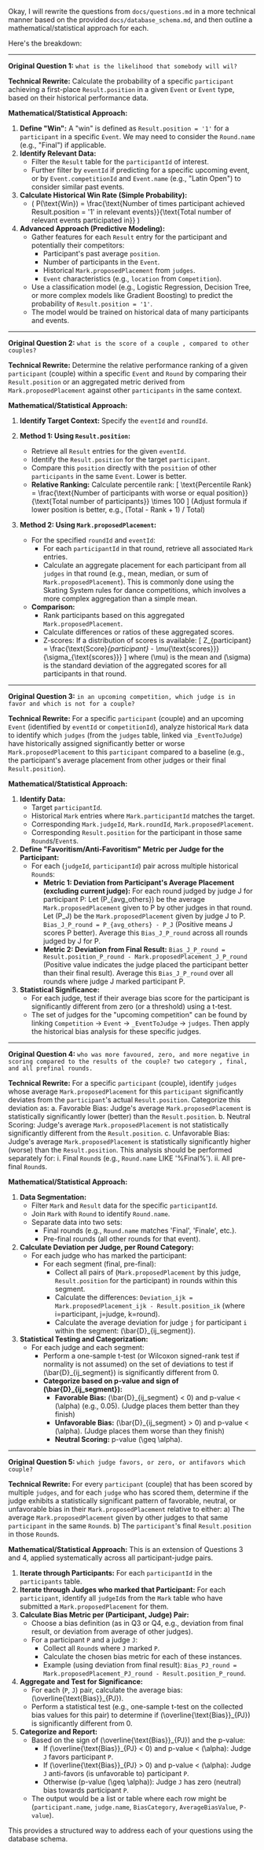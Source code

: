 
Okay, I will rewrite the questions from `docs/questions.md` in a more technical manner based on the provided `docs/database_schema.md`, and then outline a mathematical/statistical approach for each.

Here's the breakdown:

---

**Original Question 1:** `what is the likelihood that somebody will wil?`

**Technical Rewrite:**
Calculate the probability of a specific `participant` achieving a first-place `Result.position` in a given `Event` or `Event` type, based on their historical performance data.

**Mathematical/Statistical Approach:**
1.  **Define "Win":** A "win" is defined as `Result.position = '1'` for a `participant` in a specific `Event`. We may need to consider the `Round.name` (e.g., "Final") if applicable.
2.  **Identify Relevant Data:**
    *   Filter the `Result` table for the `participantId` of interest.
    *   Further filter by `eventId` if predicting for a specific upcoming event, or by `Event.competitionId` and `Event.name` (e.g., "Latin Open") to consider similar past events.
3.  **Calculate Historical Win Rate (Simple Probability):**
    *   \( P(\text{Win}) = \frac{\text{Number of times participant achieved Result.position = '1' in relevant events}}{\text{Total number of relevant events participated in}} \)
4.  **Advanced Approach (Predictive Modeling):**
    *   Gather features for each `Result` entry for the participant and potentially their competitors:
        *   Participant's past average `position`.
        *   Number of participants in the `Event`.
        *   Historical `Mark.proposedPlacement` from `judges`.
        *   `Event` characteristics (e.g., `location` from `Competition`).
    *   Use a classification model (e.g., Logistic Regression, Decision Tree, or more complex models like Gradient Boosting) to predict the probability of `Result.position = '1'`.
    *   The model would be trained on historical data of many participants and events.

---

**Original Question 2:** `what is the score of a couple , compared to other couples?`

**Technical Rewrite:**
Determine the relative performance ranking of a given `participant` (couple) within a specific `Event` and `Round` by comparing their `Result.position` or an aggregated metric derived from `Mark.proposedPlacement` against other `participants` in the same context.

**Mathematical/Statistical Approach:**
1.  **Identify Target Context:** Specify the `eventId` and `roundId`.
2.  **Method 1: Using `Result.position`:**
    *   Retrieve all `Result` entries for the given `eventId`.
    *   Identify the `Result.position` for the target `participant`.
    *   Compare this `position` directly with the `position` of other `participants` in the same `Event`. Lower is better.
    *   **Relative Ranking:** Calculate percentile rank:
        \[ \text{Percentile Rank} = \frac{\text{Number of participants with worse or equal position}}{\text{Total number of participants}} \times 100 \]
        (Adjust formula if lower position is better, e.g., (Total - Rank + 1) / Total)

3.  **Method 2: Using `Mark.proposedPlacement`:**
    *   For the specified `roundId` and `eventId`:
        *   For each `participantId` in that round, retrieve all associated `Mark` entries.
        *   Calculate an aggregate placement for each participant from all `judges` in that round (e.g., mean, median, or sum of `Mark.proposedPlacement`). This is commonly done using the Skating System rules for dance competitions, which involves a more complex aggregation than a simple mean.
    *   **Comparison:**
        *   Rank participants based on this aggregated `Mark.proposedPlacement`.
        *   Calculate differences or ratios of these aggregated scores.
        *   Z-scores: If a distribution of scores is available:
            \[ Z_{participant} = \frac{\text{Score}_{participant} - \mu_{\text{scores}}}{\sigma_{\text{scores}}} \]
            where \(\mu\) is the mean and \(\sigma\) is the standard deviation of the aggregated scores for all participants in that round.

---

**Original Question 3:** `in an upcoming competition, which judge is in favor and which is not for a couple?`

**Technical Rewrite:**
For a specific `participant` (couple) and an upcoming `Event` (identified by `eventId` or `competitionId`), analyze historical `Mark` data to identify which `judges` (from the `judges` table, linked via `_EventToJudge`) have historically assigned significantly better or worse `Mark.proposedPlacement` to this `participant` compared to a baseline (e.g., the participant's average placement from other judges or their final `Result.position`).

**Mathematical/Statistical Approach:**
1.  **Identify Data:**
    *   Target `participantId`.
    *   Historical `Mark` entries where `Mark.participantId` matches the target.
    *   Corresponding `Mark.judgeId`, `Mark.roundId`, `Mark.proposedPlacement`.
    *   Corresponding `Result.position` for the participant in those same `Round`s/`Event`s.
2.  **Define "Favoritism/Anti-Favoritism" Metric per Judge for the Participant:**
    *   For each (`judgeId`, `participantId`) pair across multiple historical `Round`s:
        *   **Metric 1: Deviation from Participant's Average Placement (excluding current judge):**
            For each round judged by judge J for participant P:
            Let \(P_{avg\_others}\) be the average `Mark.proposedPlacement` given to P by other judges in that round.
            Let \(P_J\) be the `Mark.proposedPlacement` given by judge J to P.
            `Bias_J_P_round = P_{avg_others} - P_J` (Positive means J scores P better).
            Average this `Bias_J_P_round` across all rounds judged by J for P.
        *   **Metric 2: Deviation from Final Result:**
            `Bias_J_P_round = Result.position_P_round - Mark.proposedPlacement_J_P_round`
            (Positive value indicates the judge placed the participant better than their final result).
            Average this `Bias_J_P_round` over all rounds where judge J marked participant P.
3.  **Statistical Significance:**
    *   For each judge, test if their average bias score for the participant is significantly different from zero (or a threshold) using a t-test.
    *   The set of judges for the "upcoming competition" can be found by linking `Competition` -> `Event` -> `_EventToJudge` -> `judges`. Then apply the historical bias analysis for these specific judges.

---

**Original Question 4:** `who was more favoured, zero, and more negative in scoring compared to the results of the couple? two category , final, and all prefinal rounds.`

**Technical Rewrite:**
For a specific `participant` (couple), identify `judges` whose average `Mark.proposedPlacement` for this `participant` significantly deviates from the `participant`'s actual `Result.position`. Categorize this deviation as:
    a.  Favorable Bias: Judge's average `Mark.proposedPlacement` is statistically significantly lower (better) than the `Result.position`.
    b.  Neutral Scoring: Judge's average `Mark.proposedPlacement` is not statistically significantly different from the `Result.position`.
    c.  Unfavorable Bias: Judge's average `Mark.proposedPlacement` is statistically significantly higher (worse) than the `Result.position`.
This analysis should be performed separately for:
    i.  Final `Round`s (e.g., `Round.name` LIKE '%Final%').
    ii. All pre-final `Round`s.

**Mathematical/Statistical Approach:**
1.  **Data Segmentation:**
    *   Filter `Mark` and `Result` data for the specific `participantId`.
    *   Join `Mark` with `Round` to identify `Round.name`.
    *   Separate data into two sets:
        *   Final rounds (e.g., `Round.name` matches 'Final', 'Finale', etc.).
        *   Pre-final rounds (all other rounds for that event).
2.  **Calculate Deviation per Judge, per Round Category:**
    *   For each judge who has marked the participant:
        *   For each segment (final, pre-final):
            *   Collect all pairs of (`Mark.proposedPlacement` by this judge, `Result.position` for the participant) in rounds within this segment.
            *   Calculate the differences: `Deviation_ijk = Mark.proposedPlacement_ijk - Result.position_ik` (where i=participant, j=judge, k=round).
            *   Calculate the average deviation for judge `j` for participant `i` within the segment: \(\bar{D}_{ij\_segment}\).
3.  **Statistical Testing and Categorization:**
    *   For each judge and each segment:
        *   Perform a one-sample t-test (or Wilcoxon signed-rank test if normality is not assumed) on the set of deviations to test if \(\bar{D}_{ij\_segment}\) is significantly different from 0.
        *   **Categorize based on p-value and sign of \(\bar{D}_{ij\_segment}\):**
            *   **Favorable Bias:** \(\bar{D}_{ij\_segment} < 0\) and p-value < \(\alpha\) (e.g., 0.05). (Judge places them better than they finish)
            *   **Unfavorable Bias:** \(\bar{D}_{ij\_segment} > 0\) and p-value < \(\alpha\). (Judge places them worse than they finish)
            *   **Neutral Scoring:** p-value \(\geq \alpha\).

---

**Original Question 5:** `which judge favors, or zero, or antifavors which couple?`

**Technical Rewrite:**
For every `participant` (couple) that has been scored by multiple `judges`, and for each `judge` who has scored them, determine if the judge exhibits a statistically significant pattern of favorable, neutral, or unfavorable bias in their `Mark.proposedPlacement` relative to either:
    a) The average `Mark.proposedPlacement` given by other judges to that same `participant` in the same `Round`s.
    b) The `participant`'s final `Result.position` in those `Round`s.

**Mathematical/Statistical Approach:**
This is an extension of Questions 3 and 4, applied systematically across all participant-judge pairs.

1.  **Iterate through Participants:** For each `participantId` in the `participants` table.
2.  **Iterate through Judges who marked that Participant:** For each `participant`, identify all `judgeId`s from the `Mark` table who have submitted a `Mark.proposedPlacement` for them.
3.  **Calculate Bias Metric per (Participant, Judge) Pair:**
    *   Choose a bias definition (as in Q3 or Q4, e.g., deviation from final result, or deviation from average of other judges).
    *   For a participant `P` and a judge `J`:
        *   Collect all `Round`s where `J` marked `P`.
        *   Calculate the chosen bias metric for each of these instances.
        *   Example (using deviation from final result): `Bias_PJ_round = Mark.proposedPlacement_PJ_round - Result.position_P_round`.
4.  **Aggregate and Test for Significance:**
    *   For each (`P`, `J`) pair, calculate the average bias: \(\overline{\text{Bias}}_{PJ}\).
    *   Perform a statistical test (e.g., one-sample t-test on the collected bias values for this pair) to determine if \(\overline{\text{Bias}}_{PJ}\) is significantly different from 0.
5.  **Categorize and Report:**
    *   Based on the sign of \(\overline{\text{Bias}}_{PJ}\) and the p-value:
        *   If \(\overline{\text{Bias}}_{PJ} < 0\) and p-value < \(\alpha\): Judge `J` favors participant `P`.
        *   If \(\overline{\text{Bias}}_{PJ} > 0\) and p-value < \(\alpha\): Judge `J` anti-favors (is unfavorable to) participant `P`.
        *   Otherwise (p-value \(\geq \alpha\)): Judge `J` has zero (neutral) bias towards participant `P`.
    *   The output would be a list or table where each row might be (`participant.name`, `judge.name`, `BiasCategory`, `AverageBiasValue`, `P-value`).

This provides a structured way to address each of your questions using the database schema.
